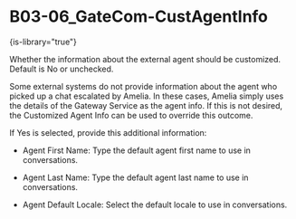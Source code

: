 # B03-06_GateCom-CustAgentInfo

{is-library="true"}

<snippet id="B03-06_GateCom-CustAgentInfo_snippet">



Whether the information about the external agent should be customized. Default is No or unchecked.

Some external systems do not provide information about the agent who picked up a chat escalated by  Amelia. In these cases, Amelia simply uses the details of the Gateway Service as the agent info. If this is not desired, the Customized Agent Info can be used to override this outcome.

If Yes is selected, provide this additional information:

* Agent First Name: Type the default agent first name to use in conversations.

* Agent Last Name: Type the default agent last name to use in conversations.

* Agent Default Locale: Select the default locale to use in conversations.



</snippet>